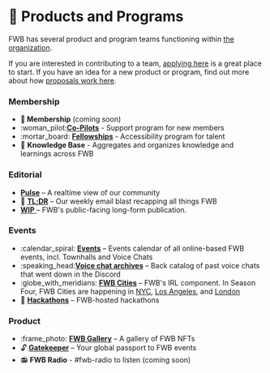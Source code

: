 # 🐣 Products and Programs

FWB has several product and program teams functioning within [the organization](https://www.figma.com/file/qmMEyqHc97HjXvV6zeTsKQ/FWB.ORG.CHART?node-id=0%3A1).

If you are interested in contributing to a team, [applying here](https://airtable.com/shrFKE83fThjmffDU) is a great place to start. If you have an idea for a new product or program, find out more about how [proposals work here](https://www.notion.so/Proposals-0e23e5bea312403890bbca7c23109f91).

### **Membership**

* **🤝 Membership** (coming soon)
* :woman\_pilot:[**Co-Pilots**](../co-pilots.md) - Support program for new members
* :mortar\_board: [**Fellowships**](../fellowships.md) - Accessibility program for talent
* :brain: **Knowledge Base** - Aggregates and organizes knowledge and learnings across FWB

### Editorial

* [**Pulse**](https://www.fwb.help/pulse) – A realtime view of our community
* :newspaper: [**TL;DR**](https://tldr.fwb.help) – Our weekly email blast recapping all things FWB
* [**WIP**](https://www.fwb.help/wip)[ ](https://www.fwb.help/wip)– FWB's public-facing long-form publication.

### Events

* :calendar\_spiral: [**Events**](https://www.fwb.help/events) – Events calendar of all online-based FWB events, incl. Townhalls and Voice Chats
* :speaking\_head:[**Voice chat archives**](https://docs.google.com/spreadsheets/d/1BmwmZmuWIQuo0MwPNWyS7-QjG7XCQv5yE7UIEQq-ZG4/edit) – Back catalog of past voice chats that went down in the Discord
* :globe\_with\_meridians: [**FWB Cities**](../fwb-cities.md) – FWB's IRL component. In Season Four, FWB Cities are happening in [NYC](https://discord.gg/BBDCmQyA), [Los Angeles](https://discord.gg/74Y4kmTa), and [London](https://discord.gg/bAzFzS7S)
* :dizzy: [**Hackathons**](../hackathons.md) – FWB-hosted hackathons

### Product

* :frame\_photo: [**FWB Gallery**](https://gallery.fwb.help) – A gallery of FWB NFTs
* :unlock: [**Gatekeeper**](https://fwb.mirror.xyz/XU5\_RYsow8fDbbckryr2snNyfrMV8HTJ0N39Cjkfy3s?\_kx=2PQVp2VgxI1Mx1AC7DfTN3Gd9cPLIEC3eF\_Vvs--c234d0N8FTkkIKnjrgh028fk.SLTiGV) – Your global passport to FWB events
* :radio: **FWB Radio** - #fwb-radio to listen (coming soon)
